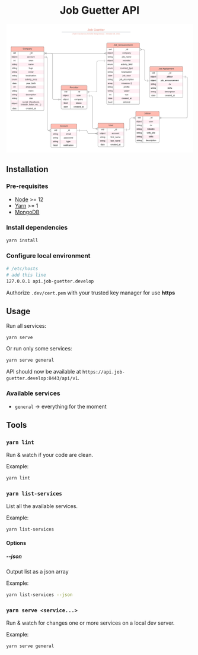 <div align="center">

# Job Guetter API

</div>

![BDD](Job_guetter.png)

## Installation

### Pre-requisites

- [Node](https://nodejs.org/en/download/package-manager/) >= 12
- [Yarn](https://classic.yarnpkg.com/lang/en/docs/install/#debian-stable) >= 1
- [MongoDB](https://docs.mongodb.com/manual/tutorial/install-mongodb-on-ubuntu/)

### Install dependencies

```bash
yarn install
```

### Configure local environment

```bash
# /etc/hosts
# add this line
127.0.0.1 api.job-guetter.develop
```
Authorize `.dev/cert.pem` with your trusted key manager for use __https__

## Usage

Run all services:

```bash
yarn serve
```

Or run only some services:

```bash
yarn serve general
```

API should now be available at `https://api.job-guetter.develop:8443/api/v1`.

### Available services

- `general` -> everything for the moment

## Tools

### `yarn lint`

Run & watch if your code are clean.

Example:

```bash
yarn lint
```

### `yarn list-services`

List all the available services.

Example:

```bash
yarn list-services
```

#### Options

##### --json

Output list as a json array

Example:

```bash
yarn list-services --json
```

### `yarn serve <service...>`

Run & watch for changes one or more services on a local dev server.

Example:

```bash
yarn serve general
```
